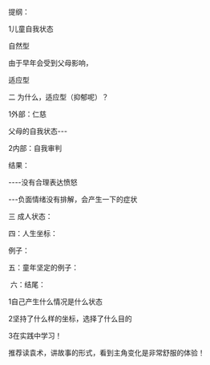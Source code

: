 提纲：



1儿童自我状态

自然型

由于早年会受到父母影响，

适应型





二 为什么，适应型（抑郁呢）？

1外部：仁慈

 父母的自我状态---

2内部：自我审判







结果：

----没有合理表达愤怒

---负面情绪没有排解，会产生一下的症状

三 成人状态：



四：人生坐标：



例子：

五：童年坚定的例子：

 六：结尾：

1自己产生什么情况是什么状态

2坚持了什么样的坐标，选择了什么目的

3在实践中学习！

推荐读袁术，讲故事的形式，看到主角变化是非常舒服的体验！